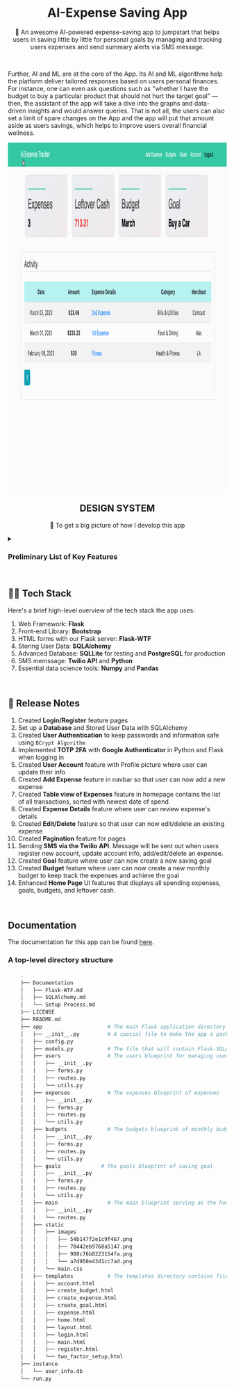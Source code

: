 <!-- PROJECT LOGO -->
<p align="center">

  <h1 align="center">AI-Expense Saving App</h3>

  <p align="center">
    🥳 An awesome AI-powered expense-saving app to jumpstart that helps users in saving little by little for personal goals by managing and tracking users expenses and send summary alerts via SMS message. 
  </p>
  <br/>
  <p>
    Further, AI and ML are at the core of the App. Its AI and ML algorithms help the platform deliver tailored responses based on users personal finances. For instance, one can even ask questions such as "whether I have the budget to buy a particular product that should not hurt the target goal" — then, the assistant of the app will take a dive into the graphs and data-driven insights and would answer queries. That is not all, the users can also set a limit of spare changes on the App and the app will put that amount aside as users savings, which helps to improve users overall financial wellness.
  </p>

  <img align="center" src="expenses.gif" width="900" height="800" title='Current_Stage'/>
</p>

<!-- DESIGN SYSTEM -->
<h2 align="center">DESIGN SYSTEM</h2>

<p align="center">🧐 To get a big picture of how I develop this app</p>

<details>
  <summary>
    <h3>Preliminary List of Key Features</h3>
  </summary>

- **Registration/Login**: Use **TOTP** and **Google Two-factor Authenticator** in _Python_ to make sure that users’ log-in flow is secured and no unauthorized person can get into the account. Also, **BCrypt Algorithm** is used to hash and save passwords securely. Unique **Login** for each user, i.e. no two users can have the same username, email and phone number.
- **User profile**: Take care of personalization of user (e.g., Name, Email, Password, Phone, ect.).
- **Tracking expenses**: The data for the expense report is taken from users inputs.
- **Financial Goals**: Provide a range of predefined goals covering options such as paying off credit card debt or savings, leaving users the chance to create their own goals.
- **Compliance**: Let users automate their savings by setting spending limits or automatically saving their spare change from daily purchases.
- **Analytics and reports**: Display categories through visible _charts_ that give users a detailed view (_Net Income Over Time Chart, Total Monthly Expenses Chart, Expenses Breakdown Chart_). Define all users transactions based on categories such as Income, Restaurant, Gas, ect. Use **PostgreSQL** for analytical processing and _Data Visualizaiton_ with **Mathplotlib**.
- **Predict money flow**: As analyzing users financial situation, the app delivers financial suggestions when being asked that help users know where they can invest and increase capital. Use the **System Design and Recommendation algorithm** concepts in order to make decisions by feeding said data.
- **Notifications and Alerts**: Users will receive SMS Notifications when they _Update Account Information_ or _Add/Edit/Delete a Transaction_ (**Twilio API** and **Python**).
- **Deployments**: Heroku and AWS.
- **Agile automations**: Zenhub.

</details>

<!-- TECH STACK -->
<br/>
<h2>👨‍💻 Tech Stack</h2>

Here's a brief high-level overview of the tech stack the app uses:

1. Web Framework: **Flask**
2. Front-end Library: **Bootstrap**
3. HTML forms with our Flask server: **Flask-WTF**
4. Storing User Data: **SQLAlchemy**
5. Advanced Database: **SQLLite** for testing and **PostgreSQL** for production
6. SMS memssage: **Twilio API** and **Python**
7. Essential data science tools: **Numpy** and **Pandas**

<!-- ZENHUB -->
<br/>
<h2>🚀 Release Notes</h2>
  
  1. Created **Login/Register** feature pages
  2. Set up a **Database** and Stored User Data with SQLAlchemy
  3. Created **User Authentication** to keep passwords and information safe using `BCrypt Algorithm`
  4. Implemented **TOTP 2FA** with **Google Authenticator** in Python and Flask when logging in
  5. Created **User Account** feature with Profile picture where user can update their info
  6. Created **Add Expense** feature in navbar so that user can now add a new expense
  7. Created **Table view of Expenses** feature in homepage contains the list of all transactions, sorted with newest date of spend.
  8. Created **Expense Details** feature where user can review expense's details
  9. Created **Edit/Delete** feature so that user can now edit/delete an existing expense
  10. Created **Pagination** feature for pages
  11. Sending **SMS via the Twilio API**. Message will be sent out when users register new account, update account info, add/edit/delete an expense.
  12. Created **Goal** feature where user can now create a new saving goal
  12. Created **Budget** feature where user can now create a new monthly budget to keep track the expenses and achieve the goal
  13. Enhanced **Home Page** UI features that displays all spending expenses, goals, budgets, and leftover cash.

<!-- DOCUMENTATION -->
<br/>
<h2>Documentation</h2>

The documentation for this app can be found [here](https://github.com/tnguyen606-cs/AI-ExpenseApp/tree/main/Documentation).

### A top-level directory structure

```bash
    .
    ├── Documentation
    │   ├── Flask-WTF.md
    │   ├── SQLAlchemy.md
    │   └── Setup Process.md
    ├── LICENSE
    ├── README.md
    ├── app                     # The main Flask application directory
    │   ├── __init__.py         # A special file to make the app a package for imports to work properly
    │   ├── config.py
    │   ├── models.py           # The file that will contain Flask-SQLAlchemy models.
    │   ├── users               # The users blueprint for managing users
    │   │   ├── __init__.py
    │   │   ├── forms.py
    │   │   ├── routes.py
    │   │   └── utils.py
    │   ├── expenses            # The expenses blueprint of expenses
    │   │   ├── __init__.py
    │   │   ├── forms.py
    │   │   ├── routes.py
    │   │   └── utils.py
    │   ├── budgets             # The budgets blueprint of monthly budget
    │   │   ├── __init__.py
    │   │   ├── forms.py
    │   │   ├── routes.py
    │   │   └── utils.py
    │   ├── goals             # The goals blueprint of saving goal
    │   │   ├── __init__.py
    │   │   ├── forms.py
    │   │   ├── routes.py
    │   │   └── utils.py
    │   ├── main                # The main blueprint serving as the home page
    │   │   ├── __init__.py
    │   │   └── routes.py
    │   ├── static
    │   │   ├── images
    │   │   │   ├── 54b147f2e1c9f467.png
    │   │   │   ├── 78442eb9768a5147.png
    │   │   │   ├── 980c76b8223154fa.png
    │   │   │   └── a7d950e43d1cc7ad.png
    │   │   └── main.css
    │   ├── templates           # The templates directory contains files for all blueprints.
    │   │   ├── account.html
    │   │   ├── create_budget.html
    │   │   ├── create_expense.html
    │   │   ├── create_goal.html
    │   │   ├── expense.html
    │   │   ├── home.html
    │   │   ├── layout.html
    │   │   ├── login.html
    │   │   ├── main.html
    │   │   ├── register.html
    │   │   └── two_factor_setup.html
    ├── instance
    │   └── user_info.db
    └── run.py
```
